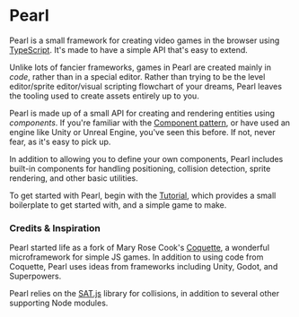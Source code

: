 #  Pearl

Pearl is a small framework for creating video games in the browser using [TypeScript](https://www.typescriptlang.org/). It's made to have a simple API that's easy to extend.

Unlike lots of fancier frameworks, games in Pearl are created mainly in  _code_, rather than in a special editor. Rather than trying to be the level editor/sprite editor/visual scripting flowchart of your dreams, Pearl leaves the tooling used to create assets entirely up to you.

Pearl is made up of a small API for creating and rendering entities using _components_. If you're familiar with the [Component pattern](http://gameprogrammingpatterns.com/component.html), or have used an engine like Unity or Unreal Engine, you've seen  this before. If not, never fear, as it's easy to pick up.

In addition to allowing you to define your own components, Pearl includes built-in components for handling positioning, collision detection, sprite rendering, and other basic utilities.

To get started with Pearl, begin with the [Tutorial](tutorial.md), which provides a small boilerplate to get started with, and a simple game to make.

### Credits & Inspiration

Pearl started life as a fork of Mary Rose Cook's [Coquette](https://github.com/maryrosecook/coquette), a wonderful microframework for simple JS games. In addition to using code from Coquette, Pearl uses ideas from frameworks including Unity, Godot, and Superpowers.

Pearl relies on the [SAT.js](https://github.com/jriecken/sat-js) library for collisions, in addition to several other supporting Node modules.
